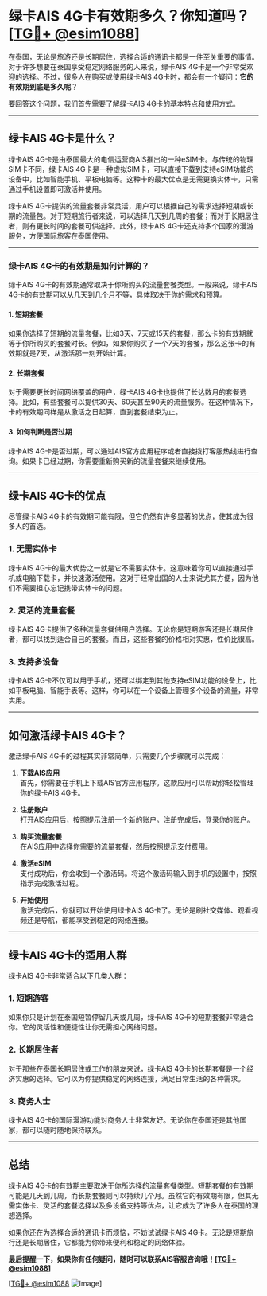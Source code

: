 # 绿卡AIS 4G卡有效期多久？你知道吗？[[TG💪+ @esim1088](https://t.me/s/esim1088)]

在泰国，无论是旅游还是长期居住，选择合适的通讯卡都是一件至关重要的事情。对于许多想要在泰国享受稳定网络服务的人来说，绿卡AIS 4G卡是一个非常受欢迎的选择。不过，很多人在购买或使用绿卡AIS 4G卡时，都会有一个疑问：**它的有效期到底是多久呢**？

要回答这个问题，我们首先需要了解绿卡AIS 4G卡的基本特点和使用方式。

---

## 绿卡AIS 4G卡是什么？

绿卡AIS 4G卡是由泰国最大的电信运营商AIS推出的一种eSIM卡。与传统的物理SIM卡不同，绿卡AIS 4G卡是一种虚拟SIM卡，可以直接下载到支持eSIM功能的设备中，比如智能手机、平板电脑等。这种卡的最大优点是无需更换实体卡，只需通过手机设置即可激活并使用。

绿卡AIS 4G卡提供的流量套餐非常灵活，用户可以根据自己的需求选择短期或长期的流量包。对于短期旅行者来说，可以选择几天到几周的套餐；而对于长期居住者，则有更长时间的套餐可供选择。此外，绿卡AIS 4G卡还支持多个国家的漫游服务，方便国际旅客在泰国使用。

---

### 绿卡AIS 4G卡的有效期是如何计算的？

绿卡AIS 4G卡的有效期通常取决于你所购买的流量套餐类型。一般来说，绿卡AIS 4G卡的有效期可以从几天到几个月不等，具体取决于你的需求和预算。

#### 1. **短期套餐**
如果你选择了短期的流量套餐，比如3天、7天或15天的套餐，那么卡的有效期就等于你所购买的套餐时长。例如，如果你购买了一个7天的套餐，那么这张卡的有效期就是7天，从激活那一刻开始计算。

#### 2. **长期套餐**
对于需要更长时间网络覆盖的用户，绿卡AIS 4G卡也提供了长达数月的套餐选择。比如，有些套餐可以提供30天、60天甚至90天的流量服务。在这种情况下，卡的有效期同样是从激活之日起算，直到套餐结束为止。

#### 3. **如何判断是否过期**
绿卡AIS 4G卡是否过期，可以通过AIS官方应用程序或者直接拨打客服热线进行查询。如果卡已经过期，你需要重新购买新的流量套餐来继续使用。

---

## 绿卡AIS 4G卡的优点

尽管绿卡AIS 4G卡的有效期可能有限，但它仍然有许多显著的优点，使其成为很多人的首选。

### 1. **无需实体卡**
绿卡AIS 4G卡的最大优势之一就是它不需要实体卡。这意味着你可以直接通过手机或电脑下载卡，并快速激活使用。这对于经常出国的人士来说尤其方便，因为他们不需要担心忘记携带实体卡的问题。

### 2. **灵活的流量套餐**
绿卡AIS 4G卡提供了多种流量套餐供用户选择。无论你是短期游客还是长期居住者，都可以找到适合自己的套餐。而且，这些套餐的价格相对实惠，性价比很高。

### 3. **支持多设备**
绿卡AIS 4G卡不仅可以用于手机，还可以绑定到其他支持eSIM功能的设备上，比如平板电脑、智能手表等。这样，你可以在一个设备上管理多个设备的流量，非常实用。

---

## 如何激活绿卡AIS 4G卡？

激活绿卡AIS 4G卡的过程其实非常简单，只需要几个步骤就可以完成：

1. **下载AIS应用**  
   首先，你需要在手机上下载AIS官方应用程序。这款应用可以帮助你轻松管理你的绿卡AIS 4G卡。

2. **注册账户**  
   打开AIS应用后，按照提示注册一个新的账户。注册完成后，登录你的账户。

3. **购买流量套餐**  
   在AIS应用中选择你需要的流量套餐，然后按照提示支付费用。

4. **激活eSIM**  
   支付成功后，你会收到一个激活码。将这个激活码输入到手机的设置中，按照指示完成激活过程。

5. **开始使用**  
   激活完成后，你就可以开始使用绿卡AIS 4G卡了。无论是刷社交媒体、观看视频还是导航，都能享受到稳定的网络连接。

---

## 绿卡AIS 4G卡的适用人群

绿卡AIS 4G卡非常适合以下几类人群：

### 1. **短期游客**
如果你只是计划在泰国短暂停留几天或几周，绿卡AIS 4G卡的短期套餐非常适合你。它的灵活性和便捷性让你无需担心网络问题。

### 2. **长期居住者**
对于那些在泰国长期居住或工作的朋友来说，绿卡AIS 4G卡的长期套餐是一个经济实惠的选择。它可以为你提供稳定的网络连接，满足日常生活的各种需求。

### 3. **商务人士**
绿卡AIS 4G卡的国际漫游功能对商务人士非常友好。无论你在泰国还是其他国家，都可以随时随地保持联系。

---

## 总结

绿卡AIS 4G卡的有效期主要取决于你所选择的流量套餐类型。短期套餐的有效期可能是几天到几周，而长期套餐则可以持续几个月。虽然它的有效期有限，但其无需实体卡、灵活的套餐选择以及多设备支持等优点，让它成为了许多人在泰国的理想选择。

如果你还在为选择合适的通讯卡而烦恼，不妨试试绿卡AIS 4G卡。无论是短期旅行还是长期居住，它都能为你带来便利和稳定的网络体验。

**最后提醒一下，如果你有任何疑问，随时可以联系AIS客服咨询哦！[[TG💪+ @esim1088](https://t.me/s/esim1088)]**

[[TG💪+ @esim1088](https://t.me/s/esim1088) ![Image](https://i.postimg.cc/4NQfJmqS/Snipaste-2025-05-13-00-14-12.png)]